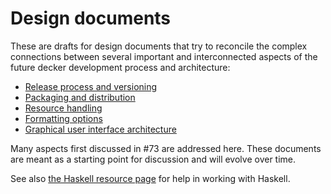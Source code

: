 # Design documents

These are drafts for design documents that try to reconcile the complex connections between several important and interconnected aspects of the future decker development process and architecture:

-   [Release process and versioning](release-policy-page.md)
-   [Packaging and distribution](packaging-page.md)
-   [Resource handling](resource-handling-page.md)
-   [Formatting options](formatting-options-page.md)
-   [Graphical user interface architecture](gui-architecture-page.md)

Many aspects first discussed in #73 are addressed here. These documents are meant as a starting point for discussion and will evolve over time.

See also [the Haskell resource page](haskell-resources-page.md) for help in working with Haskell.